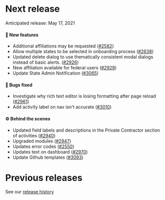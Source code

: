 # Next release

Anticipated release: May 17, 2021

#### 🚀 New features

- Additional affiliations may be requested ([#2582])
- Allow multiple states to be selected in onboarding process ([#2638])
- Updated delete dialog to use thematically consistent modal dialogs instead of basic alerts. ([#2926])
- New affiliation available for federal users ([#2929])
- Update State Admin Notification ([#3065])

#### 🐛 Bugs fixed

- Investigate why rich text editor is losing formatting after page reload ([#2961])
- Add activity label on nav isn't accurate ([#3010])

#### ⚙️ Behind the scenes

- Updated field labels and descriptions in the Private Contractor section of activities ([#2940])
- Upgraded modules ([#2947])
- Updates error codes ([#2550])
- Updates text on dashboard ([#2970])
- Update Github templates ([#3093])

# Previous releases

See our [release history](https://github.com/CMSgov/eAPD/releases)

[#2550]: https://github.com/CMSgov/eAPD/issues/2550
[#2582]: https://github.com/CMSgov/eAPD/issues/2582
[#2638]: https://github.com/CMSgov/eAPD/issues/2638
[#2926]: https://github.com/CMSgov/eAPD/issues/2926
[#2929]: https://github.com/CMSgov/eAPD/issues/2929
[#2940]: https://github.com/CMSgov/eAPD/issues/2940
[#2947]: https://github.com/CMSgov/eAPD/issues/2947
[#2961]: https://github.com/CMSgov/eAPD/issues/2961
[#2970]: https://github.com/CMSgov/eAPD/issues/2970
[#3010]: https://github.com/CMSgov/eAPD/issues/3010
[#3065]: https://github.com/CMSgov/eAPD/issues/3065
[#3093]: https://github.com/CMSgov/eAPD/issues/3093
